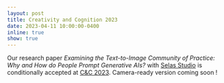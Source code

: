 ```yaml
---
layout: post
title: Creativity and Cognition 2023
date: 2023-04-11 10:00:00-0400
inline: true
show: true
---
```


Our research paper *Examining the Text-to-Image Community of Practice: Why and How do People Prompt Generative AIs?* with [Selas Studio](https://www.selas.ai/) is conditionally accepted at [C&C 2023](https://cc.acm.org/2023/). Camera-ready version coming soon !